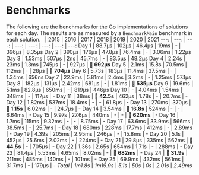 # Benchmarks
The following are the benchmarks for the Go implementations of solutions for each day. The results are as measured by a `BenchmarkMain` benchmark in each solution.
 &nbsp;  | 2015 | 2016 | 2017 | 2018 | 2019 | 2020 | 2021
 ---:  | ---:  | ---:  | ---:  | ---:  | ---:  | ---:  | ---: 
Day 1 | 88.7µs | 102µs | 46.4µs | 19ms | - | 396µs | 8.35µs
Day 2 | 390µs | 176µs | 47.8µs | 76.4ms | - | 3.06ms | 1.22µs
Day 3 | 1.53ms | 507µs | 2ns | 45.7ms | - | 83.5µs | 48.2µs
Day 4 | 2.24s | 23ms | 1.3ms | 745µs | - | 927µs | **🔴 692µs**
Day 5 | 2.1ms | 15.8s | 70.5ms | 112ms | - | 28µs | **🔴 704µs**
Day 6 | 5.73s | 183µs | 11.4ms | 37.5ms | - | 1.34ms | 656ns
Day 7 | 22.9ms | 5.81ms | 2.4ms | 3.2ms | - | 1.25ms | 57.1µs
Day 8 | 182µs | 131µs | 2.42ms | 681µs | - | 1.81ms | **🔴 535µs**
Day 9 | 19.6ms | 5.1ms | 82.8µs | 650ms | - | 819µs | 446µs
Day 10 | - | 4.04ms | 1.54ms | 348ms | - | 117µs | -
Day 11 | 38ms | **🔴 42.5s** | 462µs | 1.78s | - | 20.7ms | -
Day 12 | 1.82ms | 537ms | 18.4ms | - | - | 61.8µs | -
Day 13 | 270ms | 370µs | **🔴 1.15s** | 6.02ms | - | 24.7µs | -
Day 14 | 3.54ms | **🔴 16.8s** | 524ms | - | - | 6.64ms | -
Day 15 | 9.97s | 27.6µs | 440ms | - | - | **🔴 620ms** | -
Day 16 | 1.7ms | 115ms | 9.32ms | - | - | 8.75ms | -
Day 17 | 63.6ms | 33.9ms | 566ms | 38.5ms | - | 25.7ms | -
Day 18 | 680ms | 228ms | 17.7ms | 412ms | - | 2.89ms | -
Day 19 | 4.39s | 205ms | 2.95ms | 246µs | - | 15.8ms | -
Day 20 | 5.1s | 452µs | 25.6ms | 2.02ms | - | 224ms | -
Day 21 | 29.8µs | 335ms | 562ms | **🔴 44.5s** | - | 705µs | -
Day 22 | 1.36s | 2.65s | 654ms | 1.71s | - | 288ms | -
Day 23 | 81.4µs | 5.53ms | 4.65ms | 8.02ms | - | **🔴 682ms** | -
Day 24 | **🔴 31.9s** | 211ms | 485ms | 140ms | - | 101ms | -
Day 25 | 69.9ms | 432ms | 561ms | 31.7ms | - | 179µs | -
*Total* | *1m1.8s* | *1m19.9s* | *5.1s* | *50s* | *0s* | *2.01s* | *2.49ms*